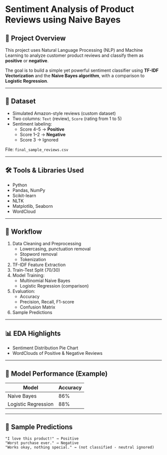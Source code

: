 # Sentiment Analysis of Product Reviews using Naive Bayes

## 📌 Project Overview

This project uses Natural Language Processing (NLP) and Machine Learning to analyze customer product reviews and classify them as **positive** or **negative**.

The goal is to build a simple yet powerful sentiment classifier using **TF-IDF Vectorization** and the **Naive Bayes algorithm**, with a comparison to **Logistic Regression**.

---

## 📂 Dataset

- Simulated Amazon-style reviews (custom dataset)
- Two columns: `Text` (review), `Score` (rating from 1 to 5)
- Sentiment labeling:
  - Score 4–5 → **Positive**
  - Score 1–2 → **Negative**
  - Score 3 → Ignored

File: `final_sample_reviews.csv`

---

## 🛠️ Tools & Libraries Used

- Python
- Pandas, NumPy
- Scikit-learn
- NLTK
- Matplotlib, Seaborn
- WordCloud

---

## 🔄 Workflow

1. Data Cleaning and Preprocessing
   - Lowercasing, punctuation removal
   - Stopword removal
   - Tokenization
2. TF-IDF Feature Extraction
3. Train-Test Split (70/30)
4. Model Training:
   - Multinomial Naive Bayes
   - Logistic Regression (comparison)
5. Evaluation:
   - Accuracy
   - Precision, Recall, F1-score
   - Confusion Matrix
6. Sample Predictions

---

## 📊 EDA Highlights

- Sentiment Distribution Pie Chart
- WordClouds of Positive & Negative Reviews

---

## 🧪 Model Performance (Example)

| Model                | Accuracy |
|---------------------|----------|
| Naive Bayes          | 86%      |
| Logistic Regression  | 88%      |

---

## 📝 Sample Predictions

```text
"I love this product!" → Positive  
"Worst purchase ever." → Negative  
"Works okay, nothing special." → (not classified - neutral ignored)
